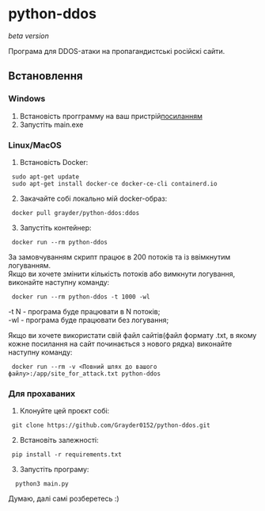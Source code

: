 # python-ddos
*beta version* 	

Програма для DDOS-атаки на пропагандистські російскі сайти.

## Встановлення
### Windows
1. Встановість прогграмму на ваш пристрій[посиланням](https://drive.google.com/file/d/1whU2-Kc7EvQnrcPaZk9RCXeD56dOyn6A/view?usp=sharing)
2. Запустіть main.exe 
### Linux/MacOS
1. Встановість Docker:
```
 sudo apt-get update
 sudo apt-get install docker-ce docker-ce-cli containerd.io
```
2. Закачайте собі локально мій docker-образ:
```
 docker pull grayder/python-ddos:ddos
```
3. Запустіть контейнер:
```
 docker run --rm python-ddos
```
За замовчуванням скрипт працює в 200 потоків та із ввімкнутим логуванням.\
Якщо ви хочете змінити кількість потоків або вимкнути логування, виконайте наступну команду:
```
 docker run --rm python-ddos -t 1000 -wl
```
-t N - програма буде працювати в N потоків;\
-wl - програма буде працювати без логування;
  
Якщо ви хочете використати свій файл сайтів(файл формату .txt, в якому кожне посилання на сайт починається з нового рядка) виконайте наступну команду:
 
```
 docker run --rm -v <Повний шлях до вашого файлу>:/app/site_for_attack.txt python-ddos
```

### Для прохаваних

1) Клонуйте цей проєкт собі:
```
 git clone https://github.com/Grayder0152/python-ddos.git
```
2) Встановіть залежності:
```
 pip install -r requirements.txt
```
3) Запустіть програму:
```
  python3 main.py
```
 Думаю, далі самі розберетесь :)
